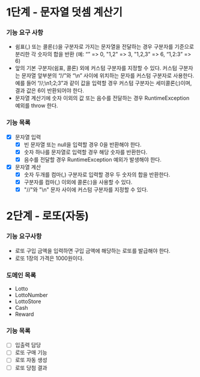 # 1단계 - 문자열 덧셈 계산기

### 기능 요구 사항
* 쉼표(,) 또는 콜론(:)을 구분자로 가지는 문자열을 전달하는 경우 구분자를 기준으로 분리한 각 숫자의 합을 반환 (예: “” => 0, "1,2" => 3, "1,2,3" => 6, “1,2:3” => 6)
* 앞의 기본 구분자(쉼표, 콜론) 외에 커스텀 구분자를 지정할 수 있다. 커스텀 구분자는 문자열 앞부분의 “//”와 “\n” 사이에 위치하는 문자를 커스텀 구분자로 사용한다. 예를 들어 “//;\n1;2;3”과 같이 값을 입력할 경우 커스텀 구분자는 세미콜론(;)이며, 결과 값은 6이 반환되어야 한다.
* 문자열 계산기에 숫자 이외의 값 또는 음수를 전달하는 경우 RuntimeException 예외를 throw 한다.

### 기능 목록
- [x] 문자열 입력
  - [x] 빈 문자열 또는 null을 입력할 경우 0을 반환해야 한다.
  - [x] 숫자 하나를 문자열로 입력할 경우 해당 숫자를 반환한다.
  - [x] 음수를 전달할 경우 RuntimeException 예외가 발생해야 한다.
- [x] 문자열 계산
  - [x] 숫자 두개를 컴마(,) 구분자로 입력할 경우 두 숫자의 합을 반환한다.
  - [x] 구분자를 컴마(,) 이외에 콜론(:)을 사용할 수 있다.
  - [x] "//"와 "\n" 문자 사이에 커스텀 구분자를 지정할 수 있다.

# 2단계 - 로또(자동)

### 기능 요구사항
* 로또 구입 금액을 입력하면 구입 금액에 해당하는 로또를 발급해야 한다.
* 로또 1장의 가격은 1000원이다.

### 도메인 목록 
* Lotto
* LottoNumber
* LottoStore
* Cash
* Reward

### 기능 목록
- [ ] 입출력 담당
- [ ] 로또 구매 기능
- [ ] 로또 자동 생성
- [ ] 로또 당첨 결과
